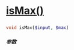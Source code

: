 [isMax()](http://twinh.github.com/widget/api/isMax)
===================================================



### 
```php
void isMax($input, $max)
```

##### 参数

